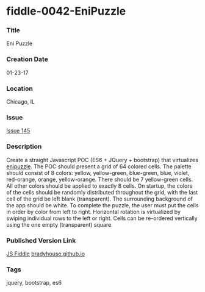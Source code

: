 fiddle-0042-EniPuzzle
======

### Title

Eni Puzzle


### Creation Date

01-23-17


### Location

Chicago, IL


### Issue

[Issue 145](https://github.com/bradyhouse/house/issues/145)


### Description

Create a straight Javascript POC (ES6 + JQuery + bootstrap) that virtualizes [enipuzzle](http://www.enipuzzles.com/).   The POC should present a grid of 64 colored cells.  The palette should consist of 8 colors: yellow, yellow-green, blue-green, blue, violet, red-orange, orange, yellow-orange.   There should be 7 yellow-green cells.  All other colors should be applied to exactly  8 cells.  On startup, the colors of the cells should be randomly distributed throughout the grid, with the last cell of the grid be left blank (transparent).  The surrounding background of the app should be white.  To complete the puzzle, the user must put the cells in order by color from left to right.   Horizontal rotation is virtualized by swiping individual rows to the left or right.   Cells can be re-ordered vertically using the one empty (transparent) square.


### Published Version Link

[JS Fiddle](https://jsfiddle.net/bradyhouse/njhh85ve/)
[bradyhouse.github.io](http://bradyhouse.github.io/jquery/fiddle-0042-EniPuzzle/index.html#)


### Tags

jquery, bootstrap, es6
